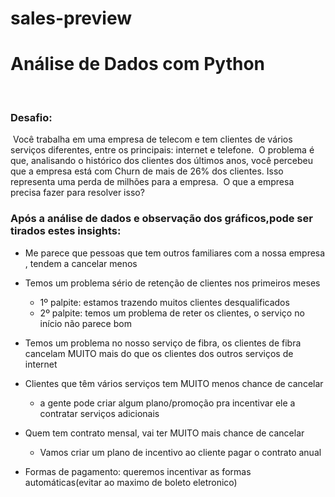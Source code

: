 # sales-preview

# Análise de Dados com Python
​
### Desafio:
​
Você trabalha em uma empresa de telecom e tem clientes de vários serviços diferentes, entre os principais: internet e telefone.
​
O problema é que, analisando o histórico dos clientes dos últimos anos, você percebeu que a empresa está com Churn de mais de 26% dos clientes.
​
Isso representa uma perda de milhões para a empresa.
​
O que a empresa precisa fazer para resolver isso?

### Após a análise de dados e observação dos gráficos,pode ser tirados estes insights:
- Me parece que pessoas que tem outros familiares com a nossa empresa , tendem a cancelar menos

- Temos um problema sério de retenção de clientes nos primeiros meses
     - 1º palpite: estamos trazendo muitos clientes desqualificados
     - 2º palpite: temos um problema de reter os clientes, o serviço no início não parece bom

- Temos um problema no nosso serviço de fibra, os clientes de fibra cancelam MUITO mais do que os clientes dos outros serviços de internet

- Clientes que têm vários serviços tem MUITO menos chance de cancelar
     - a gente pode criar algum plano/promoção pra incentivar ele a contratar serviços adicionais

- Quem tem contrato mensal, vai ter MUITO mais chance de cancelar
     - Vamos criar um plano de incentivo ao cliente pagar o contrato anual
    
- Formas de pagamento: queremos incentivar as formas automáticas(evitar ao maximo de boleto eletronico)

